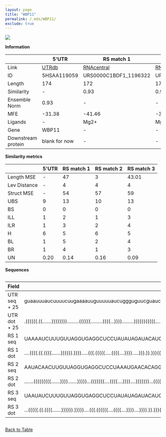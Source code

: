 ```yaml
---
layout: page
title: "WBP11"
permalink: /_mds/WBP11/
exclude: true
---
```




![](../../alns_9.28.22/aln_5HSAA119059_0.972.png?raw=true)


**Information**

| | 5'UTR       | RS match 1   | RS match 2  | RS match 3 |
| ---- | ----------- | ----------- | ----------- | ----------- |
| Link | <a href="http://utrdb.ba.itb.cnr.it/getutr/5HSAA119059/1" target="_blank" rel="noopener noreferrer">UTRdb</a>   | <a href="https://rnacentral.org/rna/URS0000C1BDF1/1196322" target="_blank" rel="noopener noreferrer">RNAcentral</a>     |<a href="https://rnacentral.org/rna/URS0000D7F163/29349" target="_blank" rel="noopener noreferrer">RNAcentral</a>  | <a href="https://rnacentral.org/rna/URS0000D803E8/225345" target="_blank" rel="noopener noreferrer">RNAcentral</a>   |
| ID | 5HSAA119059     | URS0000C1BDF1_1196322     | URS0000D7F163_29349     | URS0000D803E8_225345     |
| Length | 174     |  172    | 172   |  172    |
| Similarity | - | 0.93 | 0.94 | 0.93 |
| Ensemble Norm | 0.93 | - | - | - |
| MFE | -31.38 | -41.46 | -37.24 | -44.86 |
| Ligands | - | Mg2+ | Mg2+ | Mg2+ |
| Gene | WBP11 | - | - | - |
| Downstream protein | blank for now    |    -    | -  | - |


**Similarity metrics**

| | 5'UTR       | RS match 1   | RS match 2  | RS match 3 |
| ---- | ----------- | ----------- | ----------- | ----------- |
| Length MSE | - | 47 | 3 | 43.01 |
| Lev Distance | - | 4 | 4 | 4 |
| Struct MSE | - | 54 | 57 | 59 |
| UBS| 9 | 13 | 10 | 13 |
| BS | 0 | 0 | 0 | 0 |
| ILL | 1 | 2 | 1 | 3 |
| ILR | 1 | 3 | 2 | 4 |
| H | 6 | 5 | 6 | 5 |
| BL | 1 | 5 | 2 | 4 |
| BR | 1 | 4 | 1 | 3 |
| UN | 0.20 | 0.14 | 0.16 | 0.09 |

**Sequences**


<div style="overflow-x:auto;">

<table>
<colgroup>
<col width="30%" />
<col width="70%" />
</colgroup>
<thead>
<tr class="header">
<th>Field</th>
<th>Description</th>
</tr>
</thead>
<tbody>
<tr>
<td markdown="span">UTR seq + 25 </td>
<td markdown="span"> guaauuuaucuuuucuugaaaauuguuuuuaucuggguguucguaucauuaguauagcuaucucauccugcaccucugccaaguaguggguagcaaucauaucuaguacuuuauagugcuacguaguaaacauuuacugaauuuuguugATGGGACGGAGATCTACATCATCCA </td>
</tr>
<tr>
<td markdown="span">UTR dot + 25  </td>
<td markdown="span"> .((((((.((.......)))))))).........((((((.........((((...)))).........))))))(((((........)))))..........(((((((....)))))))..((((((....))))))........((((((((......))).)))))....
</td>
</tr>


<tr>
<td markdown="span">RS 1 seq </td>
<td markdown="span"> UAAAAUCUUUGUUAGGUGAGGCUCCUAUAUAGAUACAUGCUGCUGCCCAGAAACGUCGAAAGACGCCAAGGGGUCAACAGGUAUUGCCGGAUUAAGGUUCUACUUAAUGUAGCCGAAGACCAAAUGGUUUUCUAUGCUAUAUAGUGCUAAAACUCAACGAGUGAAGGUGGAU
</td>
</tr>


<tr>
<td markdown="span">RS 1 dot </td>
<td markdown="span"> ....((((.((.((((.......)))))).)))).....(((.(((((.....((((....)))).....))).)).)))(((..(((.......)))..)))...(((((((.(((((((....)))))))...)))))))...........((.((........)).)).
</td>
</tr>


<tr>
<td markdown="span">RS 2 seq </td>
<td markdown="span"> AAUACAACUUGUUAGGUGAGGCUCCUAAAUGAACACAGGCUAUUGCCCAAAAACGUCGAGAGACGCCAAUGGGUAGAACAGGCAAGAUCGGAUUAAGGUCUGCUUAAUAUAGCUGAAUCAAUAAAUUGAUUCUACGUCAUUUAGUGCUAAAUCCAAAACUAGGAGUUAAAGU
</td>
</tr>


<tr>
<td markdown="span">RS 2 dot </td>
<td markdown="span"> .......(((((((((.......)))).......)))))...(((((((....((((....))))....)))))))...((((.(((((.......))))))))).........(((((((....)))))))(((........))).(((.(((.......))).)))....
</td>
</tr>


<tr>
<td markdown="span">RS 3 seq </td>
<td markdown="span"> UAAUAUCUUUGUUAGGUGAGGCUCCUAUAUAGAUACAUGCUGCUGCCCGGAAACGUCGAGAGACGCCAAUGGGUCAACAGGUAUUACCGGAUUAAGGUUCUACUUAAUGUAGCCGAAAGCCAUUUGGUUUUCUAUGCUAUAUAGUGCUAAAACUCAACGAGUGAAGGCGAAC
</td>
</tr>


<tr>
<td markdown="span">RS 3 dot </td>
<td markdown="span"> ...(((((.((.((((.......)))))).)))))....(((.((((((....((((....))))....)))).)).)))(((..(((.......)))..)))...(((((((.(((((((....)))))))...)))))))..((((...(((.....)))...))))...
</td>
</tr>

</tbody>
</table>


</div>


[Back to Table](../../display)
